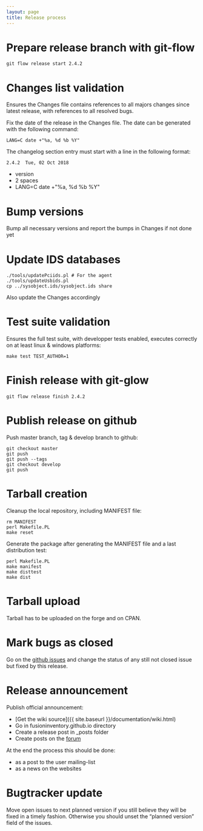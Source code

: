 ```yaml
---
layout: page
title: Release process
---
```


# Prepare release branch with git-flow

    git flow release start 2.4.2

# Changes list validation

Ensures the Changes file contains references to all majors changes since latest release, with references to all resolved bugs.

Fix the date of the release in the Changes file. The date can be generated with the following command:

    LANG=C date +"%a, %d %b %Y"

The changelog section entry must start with a line in the following format:

    2.4.2  Tue, 02 Oct 2018

* version
* 2 spaces
* LANG=C date +"%a, %d %b %Y"

# Bump versions

Bump all necessary versions and report the bumps in Changes if not done yet

# Update IDS databases

    ./tools/updatePciids.pl # For the agent
    ./tools/updateUsbids.pl
    cp ../sysobject.ids/sysobject.ids share

Also update the Changes accordingly

# Test suite validation

Ensures the full test suite, with developper tests enabled, executes correctly on at least linux & windows platforms:

    make test TEST_AUTHOR=1

# Finish release with git-glow

    git flow release finish 2.4.2

# Publish release on github

Push master branch, tag & develop branch to github:

    git checkout master
    git push
    git push --tags
    git checkout develop
    git push

# Tarball creation

Cleanup the local repository, including MANIFEST file:

    rm MANIFEST
    perl Makefile.PL
    make reset

Generate the package after generating the MANIFEST file and a last distribution test:

    perl Makefile.PL
    make manifest
    make disttest
    make dist

# Tarball upload

Tarball has to be uploaded on the forge and on CPAN.

# Mark bugs as closed

Go on the [github issues](https://github.com/fusioninventory/fusioninventory-agent/issues) and change the status of any still not closed issue but fixed by this release.

# Release announcement

Publish official announcement:

* [Get the wiki source]({{ site.baseurl }}/documentation/wiki.html)
* Go in fusioninventory.github.io directory
* Create a release post in _posts folder
* Create posts on the [forum](http://forum.fusioininventory.org/)

At the end the process this should be done:

* as a post to the user mailing-list
* as a news on the websites

# Bugtracker update

Move open issues to next planned version if you still believe they will be fixed in a timely fashion. Otherwise you should unset the “planned version” field of the issues.
